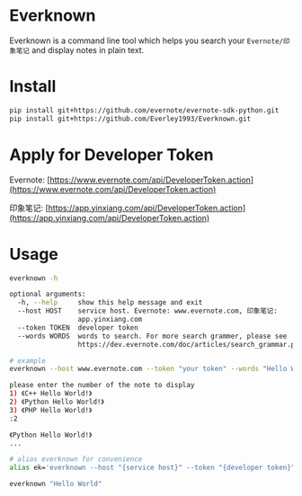 # Everknown

Everknown is a command line tool which helps you search your `Evernote/印象笔记` and display notes in plain text.

# Install

```bash
pip install git+https://github.com/evernote/evernote-sdk-python.git
pip install git+https://github.com/Everley1993/Everknown.git
```

# Apply for Developer Token

Evernote: [https://www.evernote.com/api/DeveloperToken.action](https://www.evernote.com/api/DeveloperToken.action)

印象笔记: [https://app.yinxiang.com/api/DeveloperToken.action](https://app.yinxiang.com/api/DeveloperToken.action)

# Usage

```bash
everknown -h

optional arguments:
  -h, --help     show this help message and exit
  --host HOST    service host. Evernote: www.evernote.com, 印象笔记:
                 app.yinxiang.com
  --token TOKEN  developer token
  --words WORDS  words to search. For more search grammer, please see
                 https://dev.evernote.com/doc/articles/search_grammar.php

# example
everknown --host www.evernote.com --token "your token" --words "Hello World"

please enter the number of the note to display
1) 《C++ Hello World!》
2) 《Python Hello World!》
3) 《PHP Hello World!》
:2

《Python Hello World!》
...

# alias everknown for convenience
alias ek='everknown --host "{service host}" --token "{developer token}" --words '

everknown "Hello World"
```
